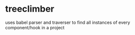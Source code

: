 # treeclimber

uses babel parser and traverser to find all instances of every component/hook in a project
